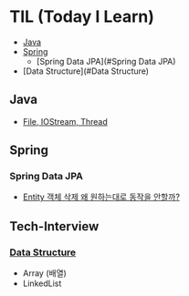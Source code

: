 # TIL (Today I Learn)
* [Java](#Java)
* [Spring](#Spring)
  * [Spring Data JPA](#Spring Data JPA)
* [Data Structure](#Data Structure)

## Java
* [File, IOStream, Thread](Java/File_IOStream_Thread.md)

## Spring

### Spring Data JPA
* [Entity 객체 삭제 왜 원하는대로 동작을 안할까?](Spring/SpringDataJPA/Why_cannot_i_remove_entity.md)

## Tech-Interview
### [Data Structure](DataStructure/DataStructure.md)
* Array (배열)
* LinkedList
